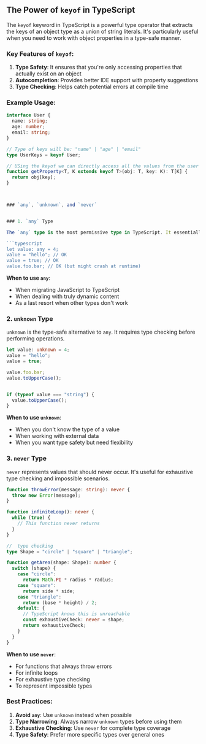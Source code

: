 ## The Power of `keyof` in TypeScript

The `keyof` keyword in TypeScript is a powerful type operator that extracts the keys of an object type as a union of string literals. It's particularly useful when you need to work with object properties in a type-safe manner.

### Key Features of `keyof`:

1. **Type Safety**: It ensures that you're only accessing properties that actually exist on an object
2. **Autocompletion**: Provides better IDE support with property suggestions
3. **Type Checking**: Helps catch potential errors at compile time

### Example Usage:

```typescript
interface User {
  name: string;
  age: number;
  email: string;
}

// Type of keys will be: "name" | "age" | "email"
type UserKeys = keyof User;

// USing the keyof we can directly access all the values from the user for authentication
function getProperty<T, K extends keyof T>(obj: T, key: K): T[K] {
  return obj[key];
}



### `any`, `unknown`, and `never`


### 1. `any` Type

The `any` type is the most permissive type in TypeScript. It essentially turns off type checking for a variable.

```typescript
let value: any = 4;
value = "hello"; // OK
value = true; // OK
value.foo.bar; // OK (but might crash at runtime)
```

**When to use `any`**:

- When migrating JavaScript to TypeScript
- When dealing with truly dynamic content
- As a last resort when other types don't work

### 2. `unknown` Type

`unknown` is the type-safe alternative to `any`. It requires type checking before performing operations.

```typescript
let value: unknown = 4;
value = "hello"; 
value = true; 

value.foo.bar; 
value.toUpperCase(); 


if (typeof value === "string") {
  value.toUpperCase(); 
}
```

**When to use `unknown`**:

- When you don't know the type of a value
- When working with external data
- When you want type safety but need flexibility

### 3. `never` Type

`never` represents values that should never occur. It's useful for exhaustive type checking and impossible scenarios.

```typescript
function throwError(message: string): never {
  throw new Error(message);
}

function infiniteLoop(): never {
  while (true) {
    // This function never returns
  }
}

//  type checking
type Shape = "circle" | "square" | "triangle";

function getArea(shape: Shape): number {
  switch (shape) {
    case "circle":
      return Math.PI * radius * radius;
    case "square":
      return side * side;
    case "triangle":
      return (base * height) / 2;
    default: {
      // TypeScript knows this is unreachable
      const exhaustiveCheck: never = shape;
      return exhaustiveCheck;
    }
  }
}
```

**When to use `never`**:

- For functions that always throw errors
- For infinite loops
- For exhaustive type checking
- To represent impossible types

### Best Practices:

1. **Avoid `any`**: Use `unknown` instead when possible
2. **Type Narrowing**: Always narrow `unknown` types before using them
3. **Exhaustive Checking**: Use `never` for complete type coverage
4. **Type Safety**: Prefer more specific types over general ones